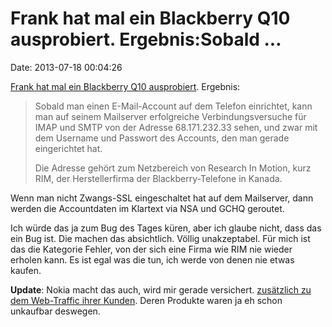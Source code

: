 Frank hat mal ein Blackberry Q10 ausprobiert. Ergebnis:Sobald \...
==================================================================

Date: 2013-07-18 00:04:26

[Frank hat mal ein Blackberry Q10
ausprobiert](http://frank.geekheim.de/?p=2379). Ergebnis:

> Sobald man einen E-Mail-Account auf dem Telefon einrichtet, kann man
> auf seinem Mailserver erfolgreiche Verbindungsversuche für IMAP und
> SMTP von der Adresse 68.171.232.33 sehen, und zwar mit dem Username
> und Passwort des Accounts, den man gerade eingerichtet hat.
>
> Die Adresse gehört zum Netzbereich von Research In Motion, kurz RIM,
> der Herstellerfirma der Blackberry-Telefone in Kanada.

Wenn man nicht Zwangs-SSL eingeschaltet hat auf dem Mailserver, dann
werden die Accountdaten im Klartext via NSA und GCHQ geroutet.

Ich würde das ja zum Bug des Tages küren, aber ich glaube nicht, dass
das ein Bug ist. Die machen das absichtlich. Völlig unakzeptabel. Für
mich ist das die Kategorie Fehler, von der sich eine Firma wie RIM nie
wieder erholen kann. Es ist egal was die tun, ich werde von denen nie
etwas kaufen.

**Update**: Nokia macht das auch, wird mir gerade versichert.
[zusätzlich zu dem Web-Traffic ihrer
Kunden](http://blog.fefe.de/?ts=ae11eec2). Deren Produkte waren ja eh
schon unkaufbar deswegen.
